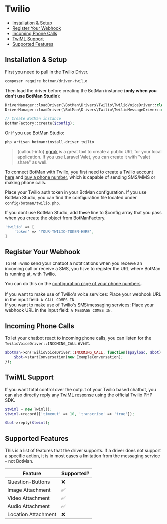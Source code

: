 # Twilio

- [Installation & Setup](#installation-setup)
- [Register Your Webhook](#register-webhook)
- [Incoming Phone Calls](#incoming-phone-calls)
- [TwiML Support](#twiml-support)
- [Supported Features](#supported-features)

<a id="installation-setup"></a>
## Installation & Setup

First you need to pull in the Twilio Driver.

```sh
composer require botman/driver-twilio
```

Then load the driver before creating the BotMan instance (**only when you don't use BotMan Studio**):

```php
DriverManager::loadDriver(\BotMan\Drivers\Twilio\TwilioVoiceDriver::class);
DriverManager::loadDriver(\BotMan\Drivers\Twilio\TwilioMessageDriver::class);

// Create BotMan instance
BotManFactory::create($config);
```

Or if you use BotMan Studio:

```sh
php artisan botman:install-driver twilio
```

> {callout-info} [ngrok](https://ngrok.com/) is a great tool to create a public URL for your local application. If you use Laravel Valet, you can create it with "valet share" as well.

To connect BotMan with Twilio, you first need to create a Twilio account [here](https://www.twilio.com/try-twilio) and [buy a phone number](https://www.twilio.com/console/phone-numbers/incoming), which is capable of sending SMS/MMS or making phone calls.

Place your Twilio auth token in your BotMan configuration. If you use BotMan Studio, you can find the configuration file located under `config/botman/twilio.php`.

If you dont use BotMan Studio, add these line to $config array that you pass when you create the object from BotManFactory.

```php
'twilio' => [
    'token' => 'YOUR-TWILIO-TOKEN-HERE',
]
```

<a id="register-webhook"></a>
## Register Your Webhook

To let Twilio send your chatbot a notifications when you receive an incoming call or receive a SMS, you have to register the URL where BotMan is running at, with Twilio.

You can do this on the [configuration page of your phone numbers](https://www.twilio.com/console/phone-numbers/incoming).
<br><br>
If you want to make use of Twilio's voice services: Place your webhook URL in the input field: `A CALL COMES IN`.<br>
If you want to make use of Twilio's SMS/messaging services: Place your webhook URL in the input field: `A MESSAGE COMES IN`.

<a id="incoming-phone-calls"></a>
## Incoming Phone Calls

To let your chatbot react to incoming phone calls, you can listen for the `TwilioVoiceDriver::INCOMING_CALL` event.

```php
$botman->on(TwilioVoiceDriver::INCOMING_CALL, function($payload, $bot) {
    $bot->startConversation(new ExampleConversation);
});
```

<a id="twiml-support"></a>
## TwiML Support

If you want total control over the output of your Twilio based chatbot, you can also directly reply any [TwiML response](https://www.twilio.com/docs/api/twiml) using the official Twilio PHP SDK.
```php
$twiml = new Twiml();
$twiml->record(['timeout' => 10, 'transcribe' => 'true']);

$bot->reply($twiml);
```

<a id="supported-features"></a>
## Supported Features
This is a list of features that the driver supports.
If a driver does not support a specific action, it is in most cases a limitation from the messaging service - not BotMan.

<table class="table">
<thead>
    <tr>
        <th>Feature</th>
        <th>Supported?</th>
    </tr>
</thead>
<tbody>
    <tr>
        <td>Question-Buttons</td>
        <td>❌</td>
    </tr>
    <tr>
        <td>Image Attachment</td>
        <td>✅</td>
    </tr>
    <tr>
        <td>Video Attachment</td>
        <td>✅</td>
    </tr>
    <tr>
        <td>Audio Attachment</td>
        <td>✅</td>
    </tr>
    <tr>
        <td>Location Attachment</td>
        <td>❌</td>
    </tr>
</tbody>
</table>